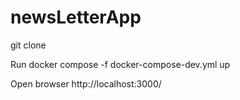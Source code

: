 # newsLetterApp

git clone  

Run docker compose -f docker-compose-dev.yml up

Open browser http://localhost:3000/
